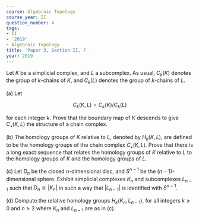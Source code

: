 ```yaml
---
course: Algebraic Topology
course_year: II
question_number: 4
tags:
- II
- '2019'
- Algebraic Topology
title: 'Paper 3, Section II, F '
year: 2019
---
```




Let $K$ be a simplicial complex, and $L$ a subcomplex. As usual, $C_{k}(K)$ denotes the group of $k$-chains of $K$, and $C_{k}(L)$ denotes the group of $k$-chains of $L$.

(a) Let

$$C_{k}(K, L)=C_{k}(K) / C_{k}(L)$$

for each integer $k$. Prove that the boundary map of $K$ descends to give $C_{\bullet}(K, L)$ the structure of a chain complex.

(b) The homology groups of $K$ relative to $L$, denoted by $H_{k}(K, L)$, are defined to be the homology groups of the chain complex $C_{\bullet}(K, L)$. Prove that there is a long exact sequence that relates the homology groups of $K$ relative to $L$ to the homology groups of $K$ and the homology groups of $L$.

(c) Let $D_{n}$ be the closed $n$-dimensional disc, and $S^{n-1}$ be the $(n-1)$-dimensional sphere. Exhibit simplicial complexes $K_{n}$ and subcomplexes $L_{n-1}$ such that $D_{n} \cong\left|K_{n}\right|$ in such a way that $\left|L_{n-1}\right|$ is identified with $S^{n-1}$.

(d) Compute the relative homology groups $H_{k}\left(K_{n}, L_{n-1}\right)$, for all integers $k \geqslant 0$ and $n \geqslant 2$ where $K_{n}$ and $L_{n-1}$ are as in (c).